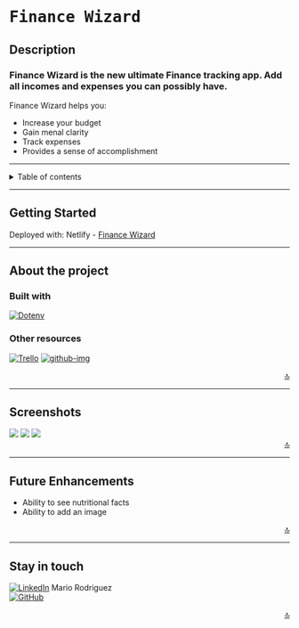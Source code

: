 <p align="center">


# <span style="font-family: andale mono, monospace">**Finance Wizard** <span>

## **Description**    
### Finance Wizard is the new ultimate Finance tracking app. Add all incomes and expenses you can possibly have.  <br>
Finance Wizard helps you: 
- Increase your budget
- Gain menal clarity
- Track expenses 
- Provides a sense of accomplishment

---

<details>
<summary>Table of contents</summary>
<li><a href="#about-the-project">About the Project</a></li>
<li><a href="#screenshots">Screenshots</a></li>
<li><a href="#getting-started">Getting Started</a></li>
<li><a href="#future-enhancements">Future Enhancements</a></li>
<li><a href="#stay-in-touch">Stay in touch</a></li>
</details>

---

## **Getting Started**

Deployed with: Netlify - [Finance Wizard](https://financewizard.netlify.app)

---
## **About the project**
### **Built with**


[![Dotenv][dotenv-img]][empty-url]
### **Other resources** 
[![Trello][trello-img]][trello-url]
[![github-img]][empty-url]

<div align="right">
    <a href="#top">🔝</a>
</div>

---

## **Screenshots**
<img src='https://media.git.generalassemb.ly/user/47982/files/3572f971-56a2-47e5-b36d-a691ffcaf8fd' />
<img src='https://media.git.generalassemb.ly/user/47982/files/40a6b35d-7737-4e00-b4c7-f1ef42560943' />
<img src='https://media.git.generalassemb.ly/user/47982/files/3c833429-f5e6-4d5a-bba6-2a8a675ebb49' />


<div align="right">
    <a href="#top">🔝</a>
</div>

---

## **Future Enhancements**

- Ability to see nutritional facts
- Ability to add an image

<div align="right">
    <a href="#top">🔝</a>
</div>

---

## Stay in touch
[![LinkedIn][linkedin-img]][linkedin-urlm] Mario Rodriguez<br>
[![GitHub][github-img]][github-url]<br>

<div align="right">
    <a href="#top">🔝</a>
</div>


<!--links and images-->
[dotenv-img]: https://img.shields.io/badge/DOTENV-FFFF00?style=for-the-badge&logo=dotenv&logoColor=white
[github-img]: https://img.shields.io/badge/GitHub-100000?style=for-the-badge&logo=github&logoColor=white
[linkedin-img]: https://img.shields.io/badge/LinkedIn-0077B5?style=for-the-badge&logo=linkedin&logoColor=white
[trello-img]: https://img.shields.io/badge/Trello-0052CC?style=for-the-badge&logo=trello&logoColor=white
[dotenv-img]: https://img.shields.io/badge/dotenv-%5Ev16.0.3-orange

<!--URLs-->
[linkedin-urlm]: https://www.linkedin.com/in/mario2603/
[github-url]: https://github.com/Mrod2871/Finance-Wizard-frontend
[trello-url]: [https://trello.com/b/VZt4Mqg0/finance-wizard]
[empty-url]: https
<!-- Credits/Resources -->
[photo]: https://unsplash.com/photos/8cqoKu5ycuU
[photo]: https://unsplash.com/photos/XZUqPMLHvzw
[photo]: https://unsplash.com/photos/2cggmyVJ4v0
[photo]: https://icons8.com/icon/HwIEsEmuCUlw/sandwich
[photo]: https://icons8.com/icon/N8twDYwFI-QP/leafy-green
